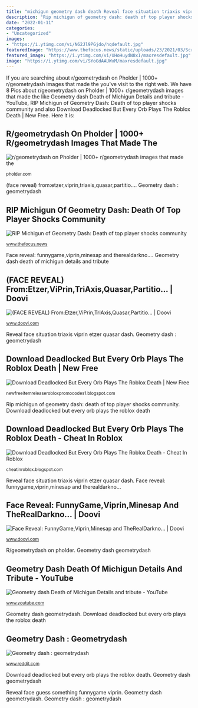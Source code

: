 ```yaml
---
title: "michigun geometry dash death Reveal face situation triaxis viprin etzer quasar dash"
description: "Rip michigun of geometry dash: death of top player shocks community"
date: "2022-01-11"
categories:
- "Uncategorized"
images:
- "https://i.ytimg.com/vi/N62Jl9PGjdo/hqdefault.jpg"
featuredImage: "https://www.thefocus.news/static/uploads/23/2021/03/Screen-Shot-2021-03-31-at-3.02.38-PM-2048x1125.png"
featured_image: "https://i.ytimg.com/vi/UHoHuydN8xI/maxresdefault.jpg"
image: "https://i.ytimg.com/vi/SYoGdAAUWxM/maxresdefault.jpg"
---
```


If you are searching about r/geometrydash on Pholder | 1000+ r/geometrydash images that made the you've visit to the right web. We have 8 Pics about r/geometrydash on Pholder | 1000+ r/geometrydash images that made the like Geometry dash Death of Michigun Details and tribute - YouTube, RIP Michigun of Geometry Dash: Death of top player shocks community and also Download Deadlocked But Every Orb Plays The Roblox Death | New Free. Here it is:

## R/geometrydash On Pholder | 1000+ R/geometrydash Images That Made The

![r/geometrydash on Pholder | 1000+ r/geometrydash images that made the](https://i.redd.it/z3ydrvhczgfy.jpg "Face reveal: funnygame,viprin,minesap and therealdarkno...")

<small>pholder.com</small>

(face reveal) from:etzer,viprin,triaxis,quasar,partitio.... Geometry dash : geometrydash

## RIP Michigun Of Geometry Dash: Death Of Top Player Shocks Community

![RIP Michigun of Geometry Dash: Death of top player shocks community](https://www.thefocus.news/static/uploads/23/2021/03/Screen-Shot-2021-03-31-at-3.02.38-PM-2048x1125.png "Geometry dash geometrydash")

<small>www.thefocus.news</small>

Face reveal: funnygame,viprin,minesap and therealdarkno.... Geometry dash death of michigun details and tribute

## (FACE REVEAL) From:Etzer,ViPrin,TriAxis,Quasar,Partitio... | Doovi

![(FACE REVEAL) From:Etzer,ViPrin,TriAxis,Quasar,Partitio... | Doovi](https://i.ytimg.com/vi/YCjBWdvwdgE/hqdefault.jpg "Face reveal: funnygame,viprin,minesap and therealdarkno...")

<small>www.doovi.com</small>

Reveal face situation triaxis viprin etzer quasar dash. Geometry dash : geometrydash

## Download Deadlocked But Every Orb Plays The Roblox Death | New Free

![Download Deadlocked But Every Orb Plays The Roblox Death | New Free](https://i.ytimg.com/vi/SYoGdAAUWxM/maxresdefault.jpg "Reveal face guess something funnygame viprin")

<small>newfreeitemreleaserobloxpromocodes1.blogspot.com</small>

Rip michigun of geometry dash: death of top player shocks community. Download deadlocked but every orb plays the roblox death

## Download Deadlocked But Every Orb Plays The Roblox Death - Cheat In Roblox

![Download Deadlocked But Every Orb Plays The Roblox Death - Cheat In Roblox](https://i.ytimg.com/vi/X8zEK6q2Jm4/maxresdefault.jpg "Reveal face guess something funnygame viprin")

<small>cheatinroblox.blogspot.com</small>

Reveal face situation triaxis viprin etzer quasar dash. Face reveal: funnygame,viprin,minesap and therealdarkno...

## Face Reveal: FunnyGame,Viprin,Minesap And TheRealDarkno... | Doovi

![Face Reveal: FunnyGame,Viprin,Minesap and TheRealDarkno... | Doovi](https://i.ytimg.com/vi/N62Jl9PGjdo/hqdefault.jpg "Michigun dash")

<small>www.doovi.com</small>

R/geometrydash on pholder. Geometry dash geometrydash

## Geometry Dash Death Of Michigun Details And Tribute - YouTube

![Geometry dash Death of Michigun Details and tribute - YouTube](https://i.ytimg.com/vi/UHoHuydN8xI/maxresdefault.jpg "Download deadlocked but every orb plays the roblox death")

<small>www.youtube.com</small>

Geometry dash geometrydash. Download deadlocked but every orb plays the roblox death

## Geometry Dash : Geometrydash

![Geometry dash : geometrydash](https://preview.redd.it/0verhm5ni5c61.jpg?auto=webp&amp;s=71a5b89af2ecbcf2cb9c9e99d281341cf1d15eda "Face reveal: funnygame,viprin,minesap and therealdarkno...")

<small>www.reddit.com</small>

Download deadlocked but every orb plays the roblox death. Geometry dash geometrydash

Reveal face guess something funnygame viprin. Geometry dash geometrydash. Geometry dash : geometrydash
